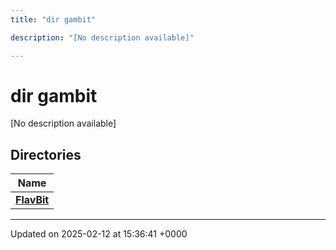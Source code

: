 ```yaml
---
title: "dir gambit"

description: "[No description available]"

---
```


# dir gambit

[No description available]

## Directories

| Name           |
| -------------- |
| **[FlavBit](/documentation/code/files/dir_79b9619463ce09cde16afaa584237f8f/#dir-flavbit)**  |






-------------------------------

Updated on 2025-02-12 at 15:36:41 +0000
